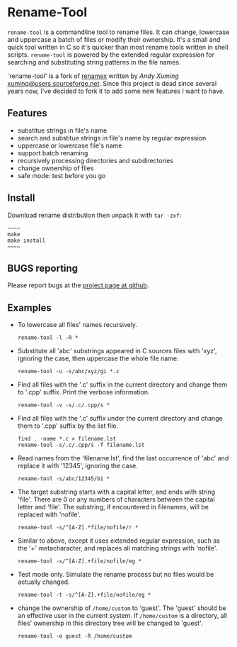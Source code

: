 # Rename-Tool

`rename-tool` is a commandline tool to rename files. It can change, lowercase
and uppercase a batch of files or modify their ownership. It's a small and
quick tool written in C so it's quicker than most rename tools written in shell
scripts. `rename-tool` is powered by the extended regular expression for
searching and substituting string patterns in the file names.

`rename-tool' is a fork of [renamex](http://rename.sourceforge.net) written by
*Andy Xuming* <xuming@users.sourceforge.net>. Since this project is dead since
several years now, I've decided to fork it to add some new features I want to
have.


## Features

* substitue strings in file's name
* search and substitue strings in file's name by regular expression
* uppercase or lowercase file's name
* support batch renaming
* recursively processing directories and subdirectories
* change ownership of files
* safe mode: test before you go


## Install

Download rename distribution then unpack it with `tar -zxf`:

    ~~~~
    make
    make install
    ~~~~


## BUGS reporting

Please report bugs at the [project page at github](http://github.com/joede/rename-tool/issues).


## Examples


* To lowercase all files' names recursively.

    ~~~~
    rename-tool -l -R *
    ~~~~

* Substitute all 'abc' substrings appeared in C sources files  with
  'xyz', ignoring the case, then uppercase the whole file name.

    ~~~~
    rename-tool -u -s/abc/xyz/gi *.c
    ~~~~

* Find all files with the '.c' suffix in the current directory and change
  them to '.cpp' suffix. Print the verbose information.

    ~~~~
    rename-tool -v -s/.c/.cpp/s *
    ~~~~

* Find all files with the '.c' suffix under the current directory and change
  them to '.cpp' suffix by the list file.

    ~~~~
    find . -name *.c > filename.lst
    rename-tool -s/.c/.cpp/s -f filename.lst
    ~~~~

* Read names from the 'filename.lst', find the last occurrence of 'abc'
  and  replace it with '12345', ignoring the case.

    ~~~~
    rename-tool -s/abc/12345/bi *
    ~~~~

* The target substring starts with a capital letter, and ends with string
  'file'. There are 0 or any numbers of characters between the capital letter
  and 'file'. The substring, if encountered in filenames, will be replaced
  with 'nofile'.

    ~~~~
    rename-tool -s/^[A-Z].*file/nofile/r *
    ~~~~

* Similar to above, except it uses extended regular expression, such as
  the '+' metacharacter, and replaces all matching strings with 'nofile'.

    ~~~~
    rename-tool -s/^[A-Z].+file/nofile/eg *
    ~~~~

* Test mode only. Simulate the rename process but no files would be
  actually changed.

    ~~~~
    rename-tool -t -s/^[A-Z].+file/nofile/eg *
    ~~~~

* change the ownership of `/home/custom` to 'guest'. The 'guest' should be
  an effective user in the current system. If `/home/custom` is a directory,
  all files' ownership in this directory tree will be changed to 'guest'.

    ~~~~
    rename-tool -o guest -R /home/custom
    ~~~~
